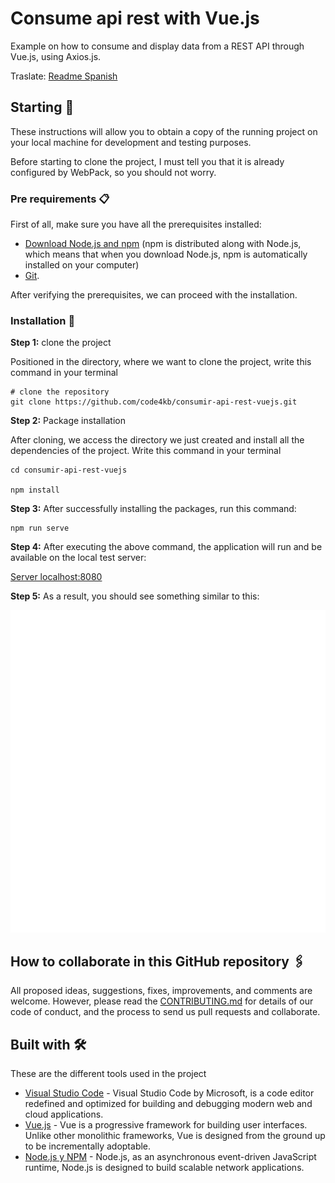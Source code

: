 # Consume api rest with Vue.js

Example on how to consume and display data from a REST API through Vue.js, using Axios.js. 

Traslate:  [Readme Spanish](README.es.md)

## Starting 🚀

These instructions will allow you to obtain a copy of the running project on your local machine for development and testing purposes.

Before starting to clone the project, I must tell you that it is already configured by WebPack, so you should not worry.

### Pre requirements 📋

First of all, make sure you have all the prerequisites installed:

- [Download Node.js and npm](https://nodejs.org/en/download/) (npm is distributed along with Node.js, which means that when you download Node.js, npm is automatically installed on your computer)
- [Git](https://git-scm.com/).

After verifying the prerequisites, we can proceed with the installation.

### Installation 🔧

**Step 1:** clone the project

Positioned in the directory, where we want to clone the project, write this command in your terminal

```
# clone the repository
git clone https://github.com/code4kb/consumir-api-rest-vuejs.git

```

**Step 2:**  Package installation

After cloning, we access the directory we just created and install all the dependencies of the project. Write this command in your terminal

```
cd consumir-api-rest-vuejs

npm install
```

**Step 3:** After successfully installing the packages, run this command:

```
npm run serve

```

**Step 4:** After executing the above command, the application will run and be available on the local test server:

[Server localhost:8080](http://localhost:8080)


**Step 5:** As a result, you should see something similar to this:



![GitHub repo](https://raw.githubusercontent.com/code4kb/consumir-api-rest-vuejs/master/src/assets/repo_github_vue.gif "Repo")


## How to collaborate in this GitHub repository 🖇️

All proposed ideas, suggestions, fixes, improvements, and comments are welcome. However, please read the  [CONTRIBUTING.md](https://github.com/code4kb/consumir-api-rest-vuejs/blob/master/CONTRIBUTING.md) 
for details of our code of conduct, and the process to send us pull requests and collaborate.


## Built with 🛠️

These are the different tools used in the project

* [Visual Studio Code](https://code.visualstudio.com/) - Visual Studio Code by Microsoft, is a code editor redefined and optimized for building and debugging modern web and cloud applications.
* [Vue.js](https://vuejs.org/) - Vue is a progressive framework for building user interfaces. Unlike other monolithic frameworks, Vue is designed from the ground up to be incrementally adoptable.
* [Node.js y NPM](https://nodejs.org/es/) - Node.js, as an asynchronous event-driven JavaScript runtime, Node.js is designed to build scalable network applications.
